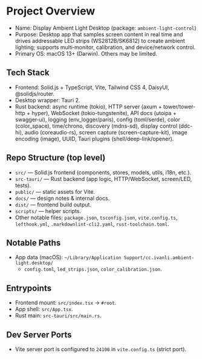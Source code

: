 # Project Overview

- Name: Display Ambient Light Desktop (package: `ambient-light-control`)
- Purpose: Desktop app that samples screen content in real time and drives addressable LED strips (WS2812B/SK6812) to create ambient lighting; supports multi‑monitor, calibration, and device/network control.
- Primary OS: macOS 13+ (Darwin). Others may be limited.

## Tech Stack
- Frontend: Solid.js + TypeScript, Vite, Tailwind CSS 4, DaisyUI, @solidjs/router.
- Desktop wrapper: Tauri 2.
- Rust backend: async runtime (tokio), HTTP server (axum + tower/tower-http + hyper), WebSocket (tokio-tungstenite), API docs (utoipa + swagger‑ui), logging (env_logger/paris), config (toml/serde), color (color_space), time/chrono, discovery (mdns-sd), display control (ddc-hi), audio (coreaudio-rs), screen capture (screen-capture-kit), image encoding (image), UUID, Tauri plugins (shell/deep-link/opener).

## Repo Structure (top level)
- `src/` — Solid.js frontend (components, stores, models, utils, i18n, etc.).
- `src-tauri/` — Rust backend (app logic, HTTP/WebSocket, screen/LED, tests).
- `public/` — static assets for Vite.
- `docs/` — design notes & internal docs.
- `dist/` — frontend build output.
- `scripts/` — helper scripts.
- Other notable files: `package.json`, `tsconfig.json`, `vite.config.ts`, `lefthook.yml`, `.markdownlint-cli2.yaml`, `rust-toolchain.toml`.

## Notable Paths
- App data (macOS): `~/Library/Application Support/cc.ivanli.ambient-light.desktop/`
  - `config.toml`, `led_strips.json`, `color_calibration.json`.

## Entrypoints
- Frontend mount: `src/index.tsx` → `#root`.
- App shell: `src/App.tsx`.
- Rust main: `src-tauri/src/main.rs`.

## Dev Server Ports
- Vite server port is configured to `24100` in `vite.config.ts` (strict port).